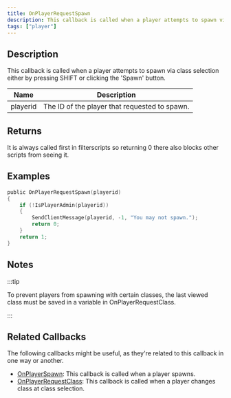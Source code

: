 ```yaml
---
title: OnPlayerRequestSpawn
description: This callback is called when a player attempts to spawn via class selection either by pressing SHIFT or clicking the 'Spawn' button.
tags: ["player"]
---
```


## Description

This callback is called when a player attempts to spawn via class selection either by pressing SHIFT or clicking the 'Spawn' button.

| Name     | Description                                   |
| -------- | --------------------------------------------- |
| playerid | The ID of the player that requested to spawn. |

## Returns

It is always called first in filterscripts so returning 0 there also blocks other scripts from seeing it.

## Examples

```c
public OnPlayerRequestSpawn(playerid)
{
    if (!IsPlayerAdmin(playerid))
    {
        SendClientMessage(playerid, -1, "You may not spawn.");
        return 0;
    }
    return 1;
}
```

## Notes

<TipNPCCallbacks />

:::tip

To prevent players from spawning with certain classes, the last viewed class must be saved in a variable in OnPlayerRequestClass.

:::

## Related Callbacks

The following callbacks might be useful, as they're related to this callback in one way or another. 

- [OnPlayerSpawn](OnPlayerSpawn): This callback is called when a player spawns. 
- [OnPlayerRequestClass](OnPlayerRequestClass): This callback is called when a player changes class at class selection. 

